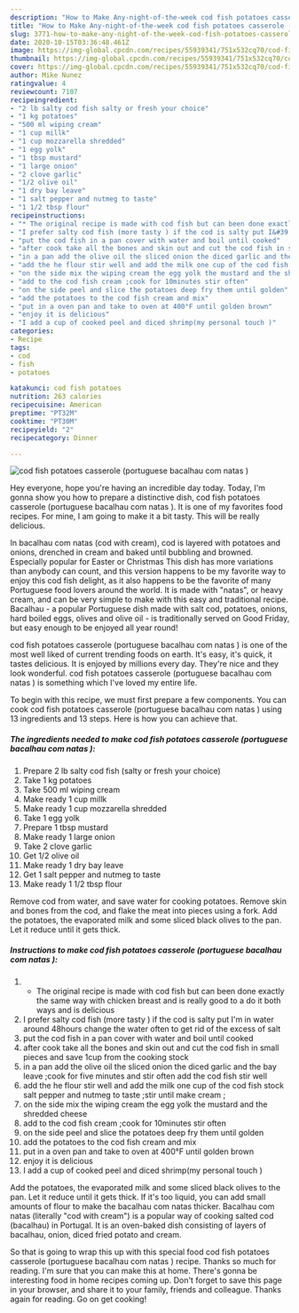 ```yaml
---
description: "How to Make Any-night-of-the-week cod fish potatoes casserole (portuguese bacalhau com natas )"
title: "How to Make Any-night-of-the-week cod fish potatoes casserole (portuguese bacalhau com natas )"
slug: 3771-how-to-make-any-night-of-the-week-cod-fish-potatoes-casserole-portuguese-bacalhau-com-natas
date: 2020-10-15T03:36:48.461Z
image: https://img-global.cpcdn.com/recipes/55939341/751x532cq70/cod-fish-potatoes-casserole-portuguese-bacalhau-com-natas-recipe-main-photo.jpg
thumbnail: https://img-global.cpcdn.com/recipes/55939341/751x532cq70/cod-fish-potatoes-casserole-portuguese-bacalhau-com-natas-recipe-main-photo.jpg
cover: https://img-global.cpcdn.com/recipes/55939341/751x532cq70/cod-fish-potatoes-casserole-portuguese-bacalhau-com-natas-recipe-main-photo.jpg
author: Mike Nunez
ratingvalue: 4
reviewcount: 7107
recipeingredient:
- "2 lb salty cod fish salty or fresh your choice"
- "1 kg potatoes"
- "500 ml wiping cream"
- "1 cup millk"
- "1 cup mozzarella shredded"
- "1 egg yolk"
- "1 tbsp mustard"
- "1 large onion"
- "2 clove garlic"
- "1/2 olive oil"
- "1 dry bay leave"
- "1 salt pepper and nutmeg to taste"
- "1 1/2 tbsp flour"
recipeinstructions:
- "* The original recipe is made with cod fish but can been done exactly the same way with chicken breast and is really good to a do it both ways and is delicious"
- "I prefer salty cod fish (more tasty ) if the cod is salty put I&#39;m in water around 48hours change the water often to get rid of the excess of salt"
- "put the cod fish in a pan cover with water and boil until cooked"
- "after cook take all the bones and skin out and cut the cod fish in small pieces and save 1cup from the cooking stock"
- "in a pan add the olive oil the sliced onion the diced garlic and the bay leave ;cook for five minutes and stir often add the cod fish stir well"
- "add the he flour stir well and add the milk one cup of the cod fish stock salt pepper and nutmeg to taste ;stir until make cream ;"
- "on the side mix the wiping cream the egg yolk the mustard and the shredded cheese"
- "add to the cod fish cream ;cook for 10minutes stir often"
- "on the side peel and slice the potatoes deep fry them until golden"
- "add the potatoes to the cod fish cream and mix"
- "put in a oven pan and take to oven at 400°F until golden brown"
- "enjoy it is delicious"
- "I add a cup of cooked peel and diced shrimp(my personal touch )"
categories:
- Recipe
tags:
- cod
- fish
- potatoes

katakunci: cod fish potatoes 
nutrition: 263 calories
recipecuisine: American
preptime: "PT32M"
cooktime: "PT30M"
recipeyield: "2"
recipecategory: Dinner

---
```



![cod fish potatoes casserole (portuguese bacalhau com natas )](https://img-global.cpcdn.com/recipes/55939341/751x532cq70/cod-fish-potatoes-casserole-portuguese-bacalhau-com-natas-recipe-main-photo.jpg)

Hey everyone, hope you're having an incredible day today. Today, I'm gonna show you how to prepare a distinctive dish, cod fish potatoes casserole (portuguese bacalhau com natas ). It is one of my favorites food recipes. For mine, I am going to make it a bit tasty. This will be really delicious.

In bacalhau com natas (cod with cream), cod is layered with potatoes and onions, drenched in cream and baked until bubbling and browned. Especially popular for Easter or Christmas This dish has more variations than anybody can count, and this version happens to be my favorite way to enjoy this cod fish delight, as it also happens to be the favorite of many Portuguese food lovers around the world. It is made with &#34;natas&#34;, or heavy cream, and can be very simple to make with this easy and traditional recipe. Bacalhau - a popular Portuguese dish made with salt cod, potatoes, onions, hard boiled eggs, olives and olive oil - is traditionally served on Good Friday, but easy enough to be enjoyed all year round!

cod fish potatoes casserole (portuguese bacalhau com natas ) is one of the most well liked of current trending foods on earth. It's easy, it's quick, it tastes delicious. It is enjoyed by millions every day. They're nice and they look wonderful. cod fish potatoes casserole (portuguese bacalhau com natas ) is something which I've loved my entire life.


To begin with this recipe, we must first prepare a few components. You can cook cod fish potatoes casserole (portuguese bacalhau com natas ) using 13 ingredients and 13 steps. Here is how you can achieve that.

<!--inarticleads1-->

##### The ingredients needed to make cod fish potatoes casserole (portuguese bacalhau com natas ):

1. Prepare 2 lb salty cod fish (salty or fresh your choice)
1. Take 1 kg potatoes
1. Take 500 ml wiping cream
1. Make ready 1 cup millk
1. Make ready 1 cup mozzarella shredded
1. Take 1 egg yolk
1. Prepare 1 tbsp mustard
1. Make ready 1 large onion
1. Take 2 clove garlic
1. Get 1/2 olive oil
1. Make ready 1 dry bay leave
1. Get 1 salt pepper and nutmeg to taste
1. Make ready 1 1/2 tbsp flour


Remove cod from water, and save water for cooking potatoes. Remove skin and bones from the cod, and flake the meat into pieces using a fork. Add the potatoes, the evaporated milk and some sliced black olives to the pan. Let it reduce until it gets thick. 

<!--inarticleads2-->

##### Instructions to make cod fish potatoes casserole (portuguese bacalhau com natas ):

1. * The original recipe is made with cod fish but can been done exactly the same way with chicken breast and is really good to a do it both ways and is delicious
1. I prefer salty cod fish (more tasty ) if the cod is salty put I&#39;m in water around 48hours change the water often to get rid of the excess of salt
1. put the cod fish in a pan cover with water and boil until cooked
1. after cook take all the bones and skin out and cut the cod fish in small pieces and save 1cup from the cooking stock
1. in a pan add the olive oil the sliced onion the diced garlic and the bay leave ;cook for five minutes and stir often add the cod fish stir well
1. add the he flour stir well and add the milk one cup of the cod fish stock salt pepper and nutmeg to taste ;stir until make cream ;
1. on the side mix the wiping cream the egg yolk the mustard and the shredded cheese
1. add to the cod fish cream ;cook for 10minutes stir often
1. on the side peel and slice the potatoes deep fry them until golden
1. add the potatoes to the cod fish cream and mix
1. put in a oven pan and take to oven at 400°F until golden brown
1. enjoy it is delicious
1. I add a cup of cooked peel and diced shrimp(my personal touch )


Add the potatoes, the evaporated milk and some sliced black olives to the pan. Let it reduce until it gets thick. If it&#39;s too liquid, you can add small amounts of flour to make the bacalhau com natas thicker. Bacalhau com natas (literally &#34;cod with cream&#34;) is a popular way of cooking salted cod (bacalhau) in Portugal. It is an oven-baked dish consisting of layers of bacalhau, onion, diced fried potato and cream. 

So that is going to wrap this up with this special food cod fish potatoes casserole (portuguese bacalhau com natas ) recipe. Thanks so much for reading. I'm sure that you can make this at home. There's gonna be interesting food in home recipes coming up. Don't forget to save this page in your browser, and share it to your family, friends and colleague. Thanks again for reading. Go on get cooking!
